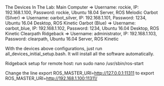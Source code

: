 The Devices In The Lab:
Main Computer 	=> Username: rockie, IP: 192.168.1.100, Password: rockie, Ubuntu 18.04 Server, ROS Melodic
Oarbot (Silver)	=> Username: oarbot_silver, IP: 192.168.1.101, Password: 1234, Ubuntu 16.04 Desktop, ROS Kinetic
Oarbot (Blue)	=> Username: oarbot_blue, IP: 192.168.1.102, Password: 1234, Ubuntu 16.04 Desktop, ROS Kinetic
Clearpath Ridgeback	=> Username: administrator, IP: 192.168.1.103, Password: clearpath, Ubuntu 16.04 Server, ROS Kinetic

With the devices above configurations, just run all_devices_initial_setup.bash. It will install all the software automatically.

Ridgeback setup for remote host:
run
	sudo nano /usr/sbin/ros-start

Change the line
	export ROS_MASTER_URI=http://127.0.0.1:11311
to
	export ROS_MASTER_URI=http://192.168.1.100:11311/